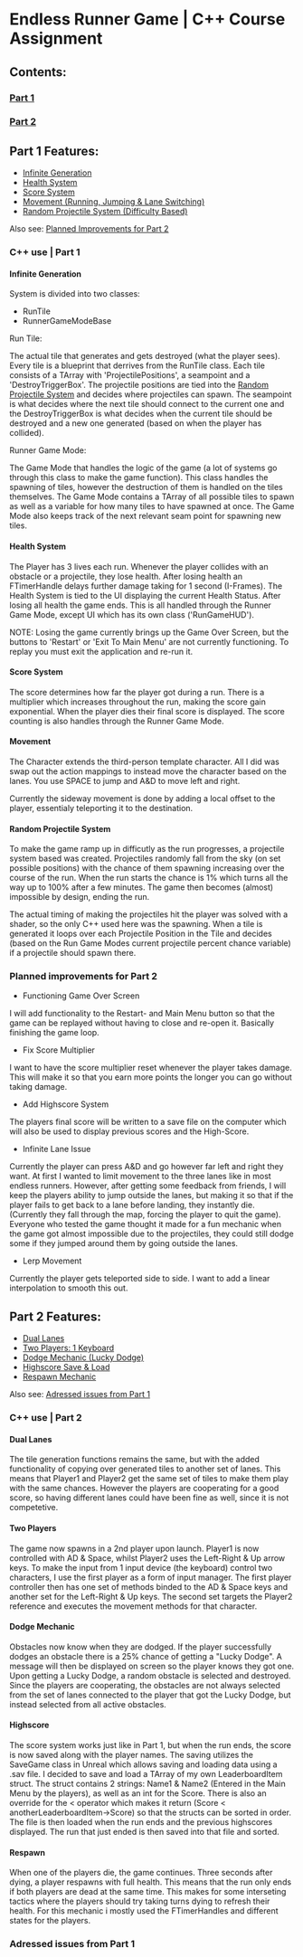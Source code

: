 # Endless Runner Game | C++ Course Assignment

## Contents:
### [Part 1](#part-1-features)
### [Part 2](#part-2-features)

 ## Part 1 Features:
 * [Infinite Generation](#infinite-generation)
 * [Health System](#health-system)
 * [Score System](#score-system)
 * [Movement (Running, Jumping & Lane Switching)](#movement)
 * [Random Projectile System (Difficulty Based)](#random-projectile-system)
 
 Also see: [Planned Improvements for Part 2](#planned-improvements-for-part-2)
 
 ### C++ use | Part 1
  #### Infinite Generation
  System is divided into two classes:
  * RunTile
  * RunnerGameModeBase
  
  Run Tile:
  
  The actual tile that generates and gets destroyed (what the player sees). Every tile is a blueprint that derrives from the RunTile class. Each tile consists of a TArray with 'ProjectilePositions', a seampoint and a 'DestroyTriggerBox'. The projectile positions are tied into the [Random Projectile System](#random-projectile-system) and decides where projectiles can spawn. The seampoint is what decides where the next tile should connect to the current one and the DestroyTriggerBox is what decides when the current tile should be destroyed and a new one generated (based on when the player has collided).
  
  Runner Game Mode:
  
  The Game Mode that handles the logic of the game (a lot of systems go through this class to make the game function). This class handles the spawning of tiles, however the destruction of them is handled on the tiles themselves. The Game Mode contains a TArray of all possible tiles to spawn as well as a variable for how many tiles to have spawned at once. The Game Mode also keeps track of the next relevant seam point for spawning new tiles.
  
  #### Health System
  The Player has 3 lives each run. Whenever the player collides with an obstacle or a projectile, they lose health. After losing health an FTimerHandle delays further damage taking for 1 second (I-Frames). The Health System is tied to the UI displaying the current Health Status. After losing all health the game ends. This is all handled through the Runner Game Mode, except UI which has its own class ('RunGameHUD').
  
  NOTE: Losing the game currently brings up the Game Over Screen, but the buttons to 'Restart' or 'Exit To Main Menu' are not currently functioning. To replay you must exit the application and re-run it.
  
  #### Score System
  The score determines how far the player got during a run. There is a multiplier which increases throughout the run, making the score gain exponential. When the player dies their final score is displayed. The score counting is also handles through the Runner Game Mode.
  
  #### Movement
  The Character extends the third-person template character. All I did was swap out the action mappings to instead move the character based on the lanes. You use SPACE to jump and A&D to move left and right.
  
  Currently the sideway movement is done by adding a local offset to the player, essentialy teleporting it to the destination.
  
  #### Random Projectile System
  To make the game ramp up in difficutly as the run progresses, a projectile system based was created. Projectiles randomly fall from the sky (on set possible positions) with the chance of them spawning increasing over the course of the run. When the run starts the chance is 1% which turns all the way up to 100% after a few minutes. The game then becomes (almost) impossible by design, ending the run.
  
  The actual timing of making the projectiles hit the player was solved with a shader, so the only C++ used here was the spawning. When a tile is generated it loops over each Projectile Position in the Tile and decides (based on the Run Game Modes current projectile percent chance variable) if a projectile should spawn there.
  
 ### Planned improvements for Part 2
 * Functioning Game Over Screen

I will add functionality to the Restart- and Main Menu button so that the game can be replayed without having to close and re-open it. Basically finishing the game loop.

 * Fix Score Multiplier

I want to have the score multiplier reset whenever the player takes damage. This will make it so that you earn more points the longer you can go without taking damage.

 * Add Highscore System

The players final score will be written to a save file on the computer which will also be used to display previous scores and the High-Score.

 * Infinite Lane Issue

Currently the player can press A&D and go however far left and right they want. At first I wanted to limit movement to the three lanes like in most endless runners. However, after getting some feedback from friends, I will keep the players ability to jump outside the lanes, but making it so that if the player fails to get back to a lane before landing, they instantly die. (Currently they fall through the map, forcing the player to quit the game). Everyone who tested the game thought it made for a fun mechanic when the game got almost impossible due to the projectiles, they could still dodge some if they jumped around them by going outside the lanes.

 * Lerp Movement

Currently the player gets teleported side to side. I want to add a linear interpolation to smooth this out.

## Part 2 Features:
 * [Dual Lanes](#dual-lanes)
 * [Two Players: 1 Keyboard](#two-players)
 * [Dodge Mechanic (Lucky Dodge)](#dodge-mechanic)
 * [Highscore Save & Load](#highscore)
 * [Respawn Mechanic](#respawn)
 
 Also see: [Adressed issues from Part 1](#adressed-issues-from-part-1)
 
 ### C++ use | Part 2
  #### Dual Lanes
  The tile generation functions remains the same, but with the added functionality of copying over generated tiles to another set of lanes. This means that Player1 and Player2 get the same set of tiles to make them play with the same chances. However the players are cooperating for a good score, so having different lanes could have been fine as well, since it is not competetive.  
  
  #### Two Players
  The game now spawns in a 2nd player upon launch. Player1 is now controlled with AD & Space, whilst Player2 uses the Left-Right & Up arrow keys. To make the input from 1 input device (the keyboard) control two characters, I use the first player as a form of input manager. The first player controller then has one set of methods binded to the AD & Space keys and another set for the Left-Right & Up keys. The second set targets the Player2 reference and executes the movement methods for that character. 
  
  #### Dodge Mechanic
  Obstacles now know when they are dodged. If the player successfully dodges an obstacle there is a 25% chance of getting a "Lucky Dodge". A message will then be displayed on screen so the player knows they got one. Upon getting a Lucky Dodge, a random obstacle is selected and destroyed. Since the players are cooperating, the obstacles are not always selected from the set of lanes connected to the player that got the Lucky Dodge, but instead selected from all active obstacles. 
  
  #### Highscore
  The score system works just like in Part 1, but when the run ends, the score is now saved along with the player names. The saving utilizes the SaveGame class in Unreal which allows saving and loading data using a .sav file. I decided to save and load a TArray of my own LeaderboardItem struct. The struct contains 2 strings: Name1 & Name2 (Entered in the Main Menu by the players), as well as an int for the Score. There is also an override for the < operator which makes it return (Score < anotherLeaderboardItem->Score) so that the structs can be sorted in order. The file is then loaded when the run ends and the previous highscores displayed. The run that just ended is then saved into that file and sorted.
  
  #### Respawn
  When one of the players die, the game continues. Three seconds after dying, a player respawns with full health. This means that the run only ends if both players are dead at the same time. This makes for some interseting tactics where the players should try taking turns dying to refresh their health. For this mechanic i mostly used the FTimerHandles and different states for the players.
  
 ### Adressed issues from Part 1
 
